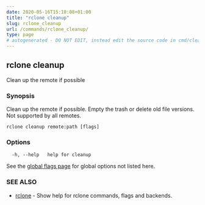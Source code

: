 ```yaml
---
date: 2020-05-16T15:10:08+01:00
title: "rclone cleanup"
slug: rclone_cleanup
url: /commands/rclone_cleanup/
type: page
# autogenerated - DO NOT EDIT, instead edit the source code in cmd/cleanup/ and as part of making a release run "make commanddocs"
---
```

## rclone cleanup

Clean up the remote if possible

### Synopsis


Clean up the remote if possible.  Empty the trash or delete old file
versions. Not supported by all remotes.


```
rclone cleanup remote:path [flags]
```

### Options

```
  -h, --help   help for cleanup
```

See the [global flags page](/flags/) for global options not listed here.

### SEE ALSO

* [rclone](/commands/rclone/)	 - Show help for rclone commands, flags and backends.

